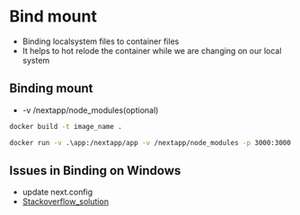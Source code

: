 # Bind mount

- Binding localsystem files to container files
- It helps to hot relode the container while we are changing on our local system

## Binding mount

- -v /nextapp/node_modules(optional)

```bash
docker build -t image_name .

docker run -v .\app:/nextapp/app -v /nextapp/node_modules -p 3000:3000 image_name
```

## Issues in Binding on Windows

- update next.config
- [Stackoverflow_solution](https://stackoverflow.com/questions/54126848/why-nextjs-using-docker-container-did-not-reload-after-changed-code-for-dev-envi)
